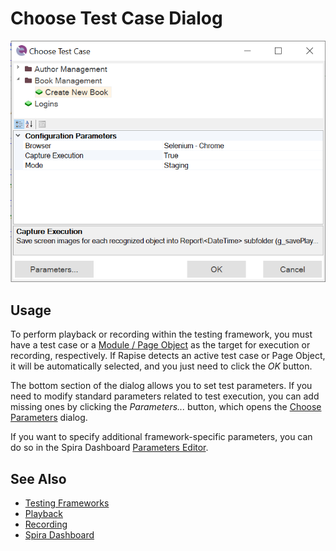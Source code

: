 # Choose Test Case Dialog

![Test To Play Selector](./img/test_to_play_selector_test_case_chooser.png)

## Usage

To perform playback or recording within the testing framework, you must have a test case or a [Module / Page Object](Frameworks/pageobjects.md) as the target for execution or recording, respectively. If Rapise detects an active test case or Page Object, it will be automatically selected, and you just need to click the *OK* button.

The bottom section of the dialog allows you to set test parameters. If you need to modify standard parameters related to test execution, you can add missing ones by clicking the *Parameters...* button, which opens the [Choose Parameters](test_param_chooser.md) dialog.

If you want to specify additional framework-specific parameters, you can do so in the Spira Dashboard [Parameters Editor](spira_dashboard_2.md).

## See Also

- [Testing Frameworks](Frameworks/frameworks.md)
- [Playback](playback.md)
- [Recording](recording.md)
- [Spira Dashboard](spira_dashboard_2.md)

